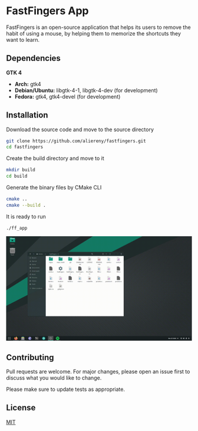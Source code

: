 # FastFingers App

FastFingers is an open-source application that helps its users to remove the habit of using a mouse, by helping them to memorize the shortcuts they want to learn.

## Dependencies
**GTK 4**   
  * **Arch:** gtk4
  * **Debian/Ubuntu:** libgtk-4-1, libgtk-4-dev (for development)
  * **Fedora:** gtk4, gtk4-devel (for development)



## Installation

Download the source code and move to the source directory

```bash
git clone https://github.com/aliereny/fastfingers.git
cd fastfingers
```
Create the build directory and move to it

```bash
mkdir build
cd build
```

Generate the binary files by CMake CLI

```bash
cmake ..
cmake --build .
```
It is ready to run
```bash
./ff_app
```

![](intro.gif)

## Contributing
Pull requests are welcome. For major changes, please open an issue first to discuss what you would like to change.

Please make sure to update tests as appropriate.

## License
[MIT](https://choosealicense.com/licenses/mit/)

